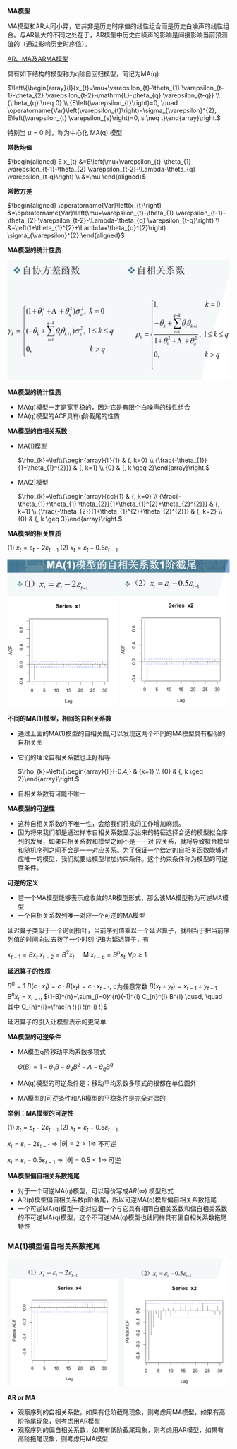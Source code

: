 **MA模型**

MA模型和AR大同小异，它并非是历史时序值的线性组合而是历史白噪声的线性组合。与AR最大的不同之处在于，AR模型中历史白噪声的影响是间接影响当前预测值的（通过影响历史时序值）。

[AR、MA及ARMA模型](https://zhuanlan.zhihu.com/p/22248464)

具有如下结构的模型称为q阶自回归模型，简记为MA(q)

$\left\{\begin{array}{l}{x_{t}=\mu+\varepsilon_{t}-\theta_{1} \varepsilon_{t-1}-\theta_{2} \varepsilon_{t-2}-\mathrm{L}-\theta_{q} \varepsilon_{t-q}} \\ {\theta_{q} \neq 0} \\ {E\left(\varepsilon_{t}\right)=0, \quad \operatorname{Var}\left(\varepsilon_{t}\right)=\sigma_{\varepsilon}^{2}, E\left(\varepsilon_{t} \varepsilon_{s}\right)=0, s \neq t}\end{array}\right.$

特别当 $\mu = 0$ 时，称为中心化 MA(q) 模型



**常数均值**

$\begin{aligned} E x_{t} &=E\left(\mu+\varepsilon_{t}-\theta_{1} \varepsilon_{t-1}-\theta_{2} \varepsilon_{t-2}-\Lambda-\theta_{q} \varepsilon_{t-q}\right) \\ &=\mu \end{aligned}$

**常数方差**

$\begin{aligned} \operatorname{Var}\left(x_{t}\right) &=\operatorname{Var}\left(\mu+\varepsilon_{t}-\theta_{1} \varepsilon_{t-1}-\theta_{2} \varepsilon_{t-2}-\Lambda-\theta_{q} \varepsilon_{t-q}\right) \\ &=\left(1+\theta_{1}^{2}+\Lambda+\theta_{q}^{2}\right) \sigma_{\varepsilon}^{2} \end{aligned}$



**MA模型的统计性质**

![image-20191011195715379](../img/image-20191011195715379.png)



**MA模型的统计性质**

* MA(q)模型一定是宽平稳的，因为它是有限个白噪声的线性组合
* MA(q)模型的ACF具有q阶截尾的性质



**MA模型的自相关系数**

* MA(1)模型

  $\rho_{k}=\left\{\begin{array}{ll}{1} & {, k=0} \\ {\frac{-\theta_{1}}{1+\theta_{1}^{2}}} & {, k=1} \\ {0} & {, k \geq 2}\end{array}\right.$

* MA(2)模型

  $\rho_{k}=\left\{\begin{array}{cc}{1} & {, k=0} \\ {\frac{-\theta_{1}+\theta_{1} \theta_{2}}{1+\theta_{1}^{2}+\theta_{2}^{2}}} & {, k=1} \\ {\frac{-\theta_{2}}{1+\theta_{1}^{2}+\theta_{2}^{2}}} & {, k=2} \\ {0} & {, k \geq 3}\end{array}\right.$





**MA模型的相关性质**

(1) $x_{t}=\varepsilon_{t}-2 \varepsilon_{t-1}$
(2) $x_{t}=\varepsilon_{t}-0.5 \varepsilon_{t-1}$

![image-20191011200433394](../img/image-20191011200433394.png)



**不同的MA(1)模型，相同的自相关系数**

* 通过上面的MA(1)模型的自相关图,可以发现这两个不同的MA模型具有相似的自相关图

* 它们的理论自相关系数也正好相等

  $\rho_{k}=\left\{\begin{array}{ll}{-0.4,} & {k=1} \\ {0} & {, k \geq 2}\end{array}\right.$

* 自相关系数有可能不唯一



**MA模型的可逆性**

* 这种自相关系数的不唯一性，会给我们将来的工作增加麻烦。
* 因为将来我们都是通过样本自相关系数显示出来的特征选择合适的模型拟合序列的发展，如果自相关系数和模型之间不是一一对 应关系，就将导致拟合模型和随机序列之间不会是一一对应关系。为了保证一个给定的自相关函数能够对应唯一的模型，我们就要给模型增加约束条件。这个约束条件称为模型的可逆性条件。 



**可逆的定义**

* 若一个MA模型能够表示成收敛的AR模型形式，那么该MA模型称为可逆MA模型
* 一个自相关系数列唯一对应一个可逆的MA模型



延迟算子类似于一个时间指针，当前序列值乘以一个延迟算子，就相当于把当前序列值的时间向过去拨了一个时刻
记B为延迟算子，有

$x_{t-1}=B x_{t}$
$x_{t-2}=B^{2} x_{t}$
$\quad \mathrm{M}$
$x_{t-p}=B^{p} x_{t}, \forall p \geq 1$



**延迟算子的性质**

$B^{0}=1$
$B\left(c \cdot x_{t}\right)=c \cdot B\left(x_{t}\right)=c \cdot x_{t-1},$  c为任意常数
$B\left(x_{t} \pm y_{t}\right)=x_{t-1} \pm y_{t-1}$
$B^{n} x_{t}=x_{t-n}$
$(1-B)^{n}=\sum_{i=0}^{n}(-1)^{i} C_{n}^{i} B^{i} \quad, \quad 其中 C_{n}^{i}=\frac{n !}{i !(n-i) !}$



延迟算子的引入让模型表示的更简单



**MA模型的可逆条件**

* MA模型q阶移动平均系数多项式

  $\Theta(B)=1-\theta_{1} B-\theta_{2} B^{2}-\Lambda-\theta_{q} B^{q}$

* MA(q)模型的可逆条件是：移动平均系数多项式的根都在单位圆外

* MA模型的可逆条件和AR模型的平稳条件是完全对偶的



**举例：MA模型的可逆性**

(1) $x_{t}=\varepsilon_{t}-2 \varepsilon_{t-1}$
(2) $x_{t}=\varepsilon_{t}-0.5 \varepsilon_{t-1}$

$x_{t}=\varepsilon_{t}-2 \varepsilon_{t-1} \Rightarrow|\theta|=2>1 \Rightarrow$ 不可逆

$x_{t}=\varepsilon_{t}-0.5 \varepsilon_{t-1} \Rightarrow|\theta|=0.5<1 \Rightarrow$ 可逆



**MA模型偏自相关系数拖尾**

* 对于一个可逆MA(q)模型，可以等价写成$AR (\infty)$  模型形式
* AR(p)模型偏自相关系数p阶截尾，所以可逆MA(q)模型偏自相关系数拖尾
* 一个可逆MA(q)模型一定对应着一个与它具有相同自相关系数和偏自相关系数的不可逆MA(q)模型，这个不可逆MA(q)模型也线同样具有偏自相关系数拖尾特性



### MA(1)模型偏自相关系数拖尾

![image-20191011202458349](../img/image-20191011202458349.png)



**AR or MA**

* 观察序列的自相关系数，如果有低阶截尾现象，则考虑用MA模型，如果有高阶拖尾现象，则考虑用AR模型
* 观察序列的偏自相关系数，如果有低阶截尾现象，则考虑用AR模型，如果有高阶拖尾现象，则考虑用MA模型